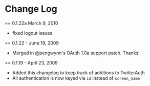Change Log
==========

== 0.1.22a March 9, 2010

- fixed logout issues

== 0.1.22 - June 19, 2009

- Merged in @pengwynn's OAuth 1.0a support patch. Thanks!

== 0.1.19 - April 23, 2009

- Added this changelog to keep track of additions to TwitterAuth
- All authentication is now keyed via `id` instead of `screen_name`
